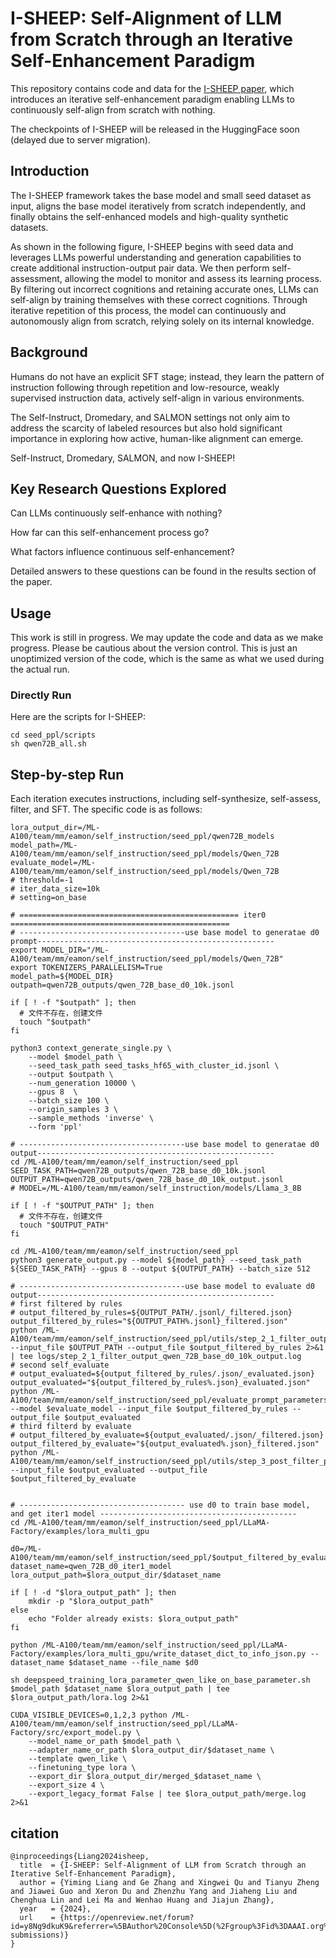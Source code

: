 # I-SHEEP: Self-Alignment of LLM from Scratch through an Iterative Self-Enhancement Paradigm
This repository contains code and data for the [I-SHEEP paper](https://arxiv.org/abs/2408.08072), which introduces an iterative self-enhancement paradigm enabling LLMs to continuously self-align from scratch with nothing.

The checkpoints of I-SHEEP will be released in the HuggingFace soon (delayed due to server migration).

## Introduction
The I-SHEEP framework takes the base model and small seed dataset as input, aligns the base
model iteratively from scratch independently, and finally obtains the self-enhanced models and high-quality synthetic datasets.

As shown in the following figure, I-SHEEP begins with seed data and leverages LLMs powerful understanding and generation capabilities to create additional instruction-output pair data. 
We then perform self-assessment, allowing the model to monitor and assess its learning process. 
By filtering out incorrect cognitions and retaining accurate ones, LLMs can self-align by training themselves with these correct cognitions.
Through iterative repetition of this process, the model can continuously and autonomously align from scratch, relying solely on its internal knowledge.



## Background

Humans do not have an explicit SFT stage; instead, they learn the pattern of instruction following through repetition and low-resource, weakly supervised instruction data, actively self-align in various environments.

The Self-Instruct, Dromedary, and SALMON settings not only aim to address the scarcity of labeled resources but also hold significant importance in exploring how active, human-like alignment can emerge.

Self-Instruct, Dromedary, SALMON, and now I-SHEEP!

## Key Research Questions Explored
Can LLMs continuously self-enhance with nothing?

How far can this self-enhancement process go?

What factors influence continuous self-enhancement?

Detailed answers to these questions can be found in the results section of the paper.

## Usage
This work is still in progress. We may update the code and data as we make progress. Please be cautious about the version control. 
This is just an unoptimized version of the code, which is the same as what we used during the actual run.

###  Directly Run
Here are the scripts for I-SHEEP:
```
cd seed_ppl/scripts
sh qwen72B_all.sh
```

## Step-by-step Run
Each iteration executes instructions, including self-synthesize, self-assess, filter, and SFT. The specific code is as follows:
```
lora_output_dir=/ML-A100/team/mm/eamon/self_instruction/seed_ppl/qwen72B_models
model_path=/ML-A100/team/mm/eamon/self_instruction/seed_ppl/models/Qwen_72B
evaluate_model=/ML-A100/team/mm/eamon/self_instruction/seed_ppl/models/Qwen_72B
# threshold=-1
# iter_data_size=10k
# setting=on_base

# ================================================= iter0 =================================================
# -------------------------------------use base model to generatae d0 prompt-----------------------------------------------------
export MODEL_DIR="/ML-A100/team/mm/eamon/self_instruction/seed_ppl/models/Qwen_72B"
export TOKENIZERS_PARALLELISM=True
model_path=${MODEL_DIR}
outpath=qwen72B_outputs/qwen_72B_base_d0_10k.jsonl

if [ ! -f "$outpath" ]; then
  # 文件不存在，创建文件
  touch "$outpath"
fi

python3 context_generate_single.py \
    --model $model_path \
    --seed_task_path seed_tasks_hf65_with_cluster_id.jsonl \
    --output $outpath \
    --num_generation 10000 \
    --gpus 8  \
    --batch_size 100 \
    --origin_samples 3 \
    --sample_methods 'inverse' \
    --form 'ppl'

# -------------------------------------use base model to generatae d0 output-----------------------------------------------------
cd /ML-A100/team/mm/eamon/self_instruction/seed_ppl
SEED_TASK_PATH=qwen72B_outputs/qwen_72B_base_d0_10k.jsonl
OUTPUT_PATH=qwen72B_outputs/qwen_72B_base_d0_10k_output.jsonl
# MODEL=/ML-A100/team/mm/eamon/self_instruction/models/Llama_3_8B

if [ ! -f "$OUTPUT_PATH" ]; then
  # 文件不存在，创建文件
  touch "$OUTPUT_PATH"
fi

cd /ML-A100/team/mm/eamon/self_instruction/seed_ppl
python3 generate_output.py --model ${model_path} --seed_task_path ${SEED_TASK_PATH} --gpus 8 --output ${OUTPUT_PATH} --batch_size 512

# -------------------------------------use base model to evaluate d0 output-----------------------------------------------------
# first filtered by rules
# output_filtered_by_rules=${OUTPUT_PATH/.jsonl/_filtered.json}
output_filtered_by_rules="${OUTPUT_PATH%.jsonl}_filtered.json"
python /ML-A100/team/mm/eamon/self_instruction/seed_ppl/utils/step_2_1_filter_output_and_instruction_to_sft.py --input_file $OUTPUT_PATH --output_file $output_filtered_by_rules 2>&1 | tee logs/step_2_1_filter_output_qwen_72B_base_d0_10k_output.log
# second self_evaluate 
# output_evaluated=${output_filtered_by_rules/.json/_evaluated.json}
output_evaluated="${output_filtered_by_rules%.json}_evaluated.json"
python /ML-A100/team/mm/eamon/self_instruction/seed_ppl/evaluate_prompt_parameters.py --model $evaluate_model --input_file $output_filtered_by_rules --output_file $output_evaluated
# third filterd by evaluate
# output_filtered_by_evaluate=${output_evaluated/.json/_filtered.json}
output_filtered_by_evaluate="${output_evaluated%.json}_filtered.json"
python /ML-A100/team/mm/eamon/self_instruction/seed_ppl/utils/step_3_post_filter_parameter.py --input_file $output_evaluated --output_file $output_filtered_by_evaluate


# ------------------------------------- use d0 to train base model, and get iter1 model --------------------------------------------
cd /ML-A100/team/mm/eamon/self_instruction/seed_ppl/LLaMA-Factory/examples/lora_multi_gpu

d0=/ML-A100/team/mm/eamon/self_instruction/seed_ppl/$output_filtered_by_evaluate
dataset_name=qwen_72B_d0_iter1_model
lora_output_path=$lora_output_dir/$dataset_name

if [ ! -d "$lora_output_path" ]; then
    mkdir -p "$lora_output_path"
else
    echo "Folder already exists: $lora_output_path"
fi

python /ML-A100/team/mm/eamon/self_instruction/seed_ppl/LLaMA-Factory/examples/lora_multi_gpu/write_dataset_dict_to_info_json.py --dataset_name $dataset_name --file_name $d0

sh deepspeed_training_lora_parameter_qwen_like_on_base_parameter.sh $model_path $dataset_name $lora_output_path | tee $lora_output_path/lora.log 2>&1

CUDA_VISIBLE_DEVICES=0,1,2,3 python /ML-A100/team/mm/eamon/self_instruction/seed_ppl/LLaMA-Factory/src/export_model.py \
    --model_name_or_path $model_path \
    --adapter_name_or_path $lora_output_dir/$dataset_name \
    --template qwen_like \
    --finetuning_type lora \
    --export_dir $lora_output_dir/merged_$dataset_name \
    --export_size 4 \
    --export_legacy_format False | tee $lora_output_path/merge.log 2>&1

```

## citation
```
@inproceedings{Liang2024isheep,
  title  = {I-SHEEP: Self-Alignment of LLM from Scratch through an Iterative Self-Enhancement Paradigm},
  author = {Yiming Liang and Ge Zhang and Xingwei Qu and Tianyu Zheng and Jiawei Guo and Xeron Du and Zhenzhu Yang and Jiaheng Liu and Chenghua Lin and Lei Ma and Wenhao Huang and Jiajun Zhang},
  year   = {2024},
  url    = {https://openreview.net/forum?id=y8Ng9dkuK9&referrer=%5BAuthor%20Console%5D(%2Fgroup%3Fid%3DAAAI.org%2F2025%2FAI_Alignment_Track%2FAuthors%23your-submissions)}
}
```
